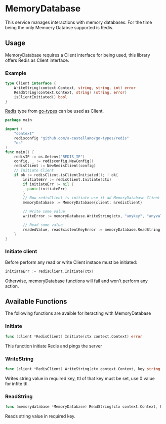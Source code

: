 # MemoryDatabase

This service manages interactions with memory databases.
For the time being the only Memoery Databse supported is Redis.

## Usage

MemoryDatabase requires a Client interface for being used, this library offers Redis as Client interface.

### Example

```go
type Client interface {
	WriteString(context.Context, string, string, int) error
	ReadString(context.Context, string) (string, error)
	isClientInitiated() bool
}
```

[Redis]((https://git.windmaker.net/a-castellano/go-types/-/tree/master/redis)) type from [go-types](https://git.windmaker.net/a-castellano/go-types/) can be used as Client.

```go
package main

import (
	"context"
	redisconfig "github.com/a-castellano/go-types/redis"
	"os"
)
func main() {
	redisIP := os.Getenv("REDIS_IP")
	config, _ := redisconfig.NewConfig()
	redisClient := NewRedisClient(config)
	// Initiate Client
	if ok := redisClient.isClientInitiated(); ! ok{
		initiateErr := redisClient.Initiate(ctx)
		if initiateErr != nil {
		  panic(initiateErr)
		}
		// Now redisClient is initiate use it ad MemoryDatabase Client
		memoryDatabase := MemoryDatabase{client: &redisClient}

		// Write some value
		writeError := memoryDatabase.WriteString(ctx, "anykey", "anyvalue", 0)

		// Read some value
		readedValue, readExistentKeyError := memoryDatabase.ReadString(ctx, "anykey"
	}
}
```

### Initiate client

Before perform any read or write Client instace must be initiated:
```go
initiateErr := redisClient.Initiate(ctx)
```

Otherwise, memoryDatabase functions will fail and won't perform any action.

## Available Functions

The following functions are avaible for iteracting with MemoryDatabase

### Initiate
```go
func (client *RedisClient) Initiate(ctx context.Context) error
```

This function initiate Redis and pings the server

### WriteString
```go
func (client *RedisClient) WriteString(ctx context.Context, key string, value string, ttl int) error
```

Writes string value in required key, ttl of that key must be set, use 0 value for infite ttl.

### ReadString
```go
func (memorydatabase *MemoryDatabase) ReadString(ctx context.Context, key string) (string, error)
```

Reads string value in required key.
